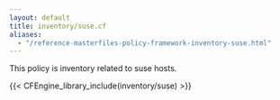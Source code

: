 ```yaml
---
layout: default
title: inventory/suse.cf
aliases:
  - "/reference-masterfiles-policy-framework-inventory-suse.html"
---
```


This policy is inventory related to suse hosts.

{{< CFEngine_library_include(inventory/suse) >}}
